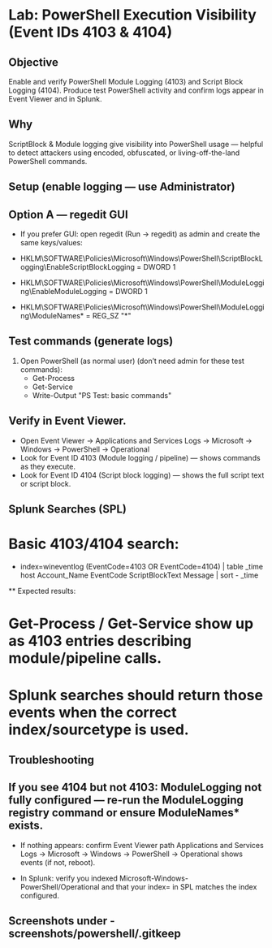 # Lab: PowerShell Execution Visibility (Event IDs 4103 & 4104)

## Objective
Enable and verify PowerShell Module Logging (4103) and Script Block Logging (4104). Produce test PowerShell activity and confirm logs appear in Event Viewer and in Splunk.


## Why
ScriptBlock & Module logging give visibility into PowerShell usage — helpful to detect attackers using encoded, obfuscated, or living-off-the-land PowerShell commands.


## Setup (enable logging — use Administrator)

## Option A — regedit GUI
* If you prefer GUI: open regedit (Run → regedit) as admin and create the same keys/values:

* HKLM\SOFTWARE\Policies\Microsoft\Windows\PowerShell\ScriptBlockLogging\EnableScriptBlockLogging = DWORD 1
* HKLM\SOFTWARE\Policies\Microsoft\Windows\PowerShell\ModuleLogging\EnableModuleLogging = DWORD 1
* HKLM\SOFTWARE\Policies\Microsoft\Windows\PowerShell\ModuleLogging\ModuleNames\* = REG_SZ "*"

## Test commands (generate logs)
1. Open PowerShell (as normal user) (don’t need admin for these test commands):
   * Get-Process
   * Get-Service
   * Write-Output "PS Test: basic commands"

## Verify in Event Viewer.
* Open Event Viewer → Applications and Services Logs → Microsoft → Windows → PowerShell → Operational
* Look for Event ID 4103 (Module logging / pipeline) — shows commands as they execute.
* Look for Event ID 4104 (Script block logging) — shows the full script text or script block.

## Splunk Searches (SPL)

# Basic 4103/4104 search:

* index=wineventlog (EventCode=4103 OR  EventCode=4104)
| table _time host Account_Name EventCode ScriptBlockText Message
| sort - _time

** Expected results:
# Get-Process / Get-Service show up as 4103 entries describing module/pipeline calls.
# Splunk searches should return those events when the correct index/sourcetype is used.

## Troubleshooting

## If you see 4104 but not 4103: ModuleLogging not fully configured — re-run the ModuleLogging registry command or ensure ModuleNames\* exists.

* If nothing appears: confirm Event Viewer path Applications and Services Logs → Microsoft → Windows → PowerShell → Operational shows events (if not, reboot).

* In Splunk: verify you indexed Microsoft-Windows-PowerShell/Operational and that your index= in SPL matches the index configured.

## Screenshots under - screenshots/powershell/.gitkeep




